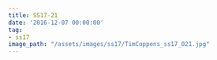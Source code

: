 ```yaml
---
title: SS17-21
date: '2016-12-07 00:00:00'
tag:
- ss17
image_path: "/assets/images/ss17/TimCoppens_ss17_021.jpg"
---
```

